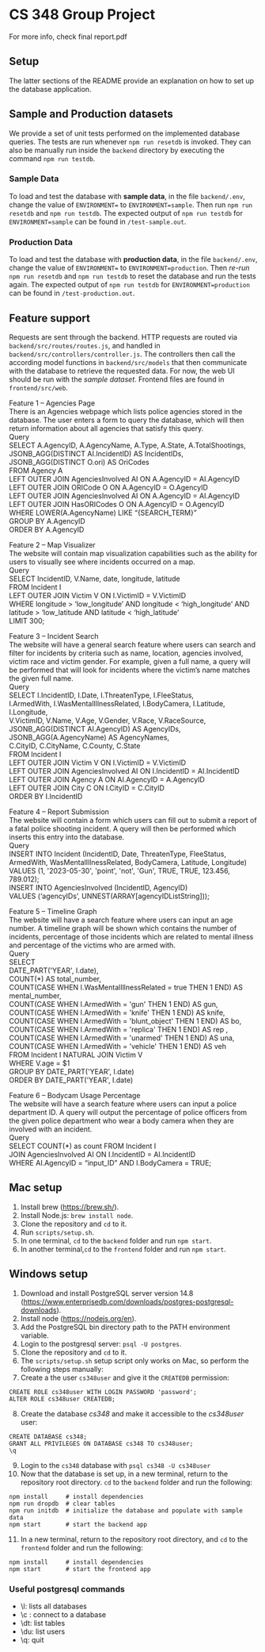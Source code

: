# CS 348 Group Project
For more info, check final report.pdf
## Setup
The latter sections of the README provide an explanation on how to set up the database application.
## Sample and Production datasets
We provide a set of unit tests performed on the implemented database queries. The tests are run whenever `npm run resetdb` is invoked. They can also be manually run inside the `backend` directory by executing the command `npm run testdb`.
### Sample Data
To load and test the database with **sample data**, in the file `backend/.env`, change the value of `ENVIRONMENT=` to `ENVIRONMENT=sample`. Then run `npm run resetdb` and `npm run testdb`. The expected output of `npm run testdb` for `ENVIRONMENT=sample` can be found in `/test-sample.out`.
### Production Data
To load and test the database with **production data**, in the file `backend/.env`, change the value of `ENVIRONMENT=` to `ENVIRONMENT=production`. Then *re-run* `npm run resetdb` and `npm run testdb` to reset the database and run the tests again. The expected output of `npm run testdb` for `ENVIRONMENT=production` can be found in `/test-production.out`.

## Feature support
Requests are sent through the backend. HTTP requests are routed via `backend/src/routes/routes.js`, and handled in `backend/src/controllers/controller.js`. The controllers then call the according model functions in `backend/src/models` that then communicate with the database to retrieve the requested data.
For now, the web UI should be run with the *sample dataset*. Frontend files are found in `frontend/src/web`.

Feature 1 – Agencies Page  <br>
There is an Agencies webpage which lists police agencies stored in the database. The user enters a form to query the database, which will then return information about all agencies that satisfy this query. <br>
Query <br>
SELECT A.AgencyID, A.AgencyName, A.Type, A.State, A.TotalShootings,<br> 
	JSONB_AGG(DISTINCT AI.IncidentID) AS IncidentIDs, JSONB_AGG(DISTINCT O.ori) 	 AS OriCodes <br>
FROM Agency A <br>
LEFT OUTER JOIN AgenciesInvolved AI ON A.AgencyID = AI.AgencyID <br>
LEFT OUTER JOIN ORICode O ON A.AgencyID = O.AgencyID <br>
LEFT OUTER JOIN AgenciesInvolved AI ON A.AgencyID = AI.AgencyID <br>
LEFT OUTER JOIN HasORICodes O ON A.AgencyID = O.AgencyID <br>
WHERE LOWER(A.AgencyName) LIKE “{SEARCH_TERM}” <br>
GROUP BY A.AgencyID <br>
ORDER BY A.AgencyID <br>

 
Feature 2 – Map Visualizer  
The website will contain map visualization capabilities such as the ability for users to visually see where incidents occurred on a map. <br>
Query <br>
SELECT IncidentID, V.Name, date, longitude, latitude <br>
FROM Incident I <br>
LEFT OUTER JOIN Victim V ON I.VictimID = V.VictimID <br>
WHERE longitude > ‘low_longitude’ AND longitude < ‘high_longitude’ AND <br>
          latitude > ‘low_latitude AND latitude < ‘high_latitude’ <br>
LIMIT 300; <br>
 
 
Feature 3 – Incident Search  <br>
The website will have a general search feature where users can search and filter for incidents by criteria such as name, location, agencies involved, victim race and victim gender. For example, given a full name, a query will be performed that will look for incidents where the victim’s name matches the given full name. <br>
Query <br>
SELECT I.IncidentID, I.Date, I.ThreatenType, I.FleeStatus, <br>
	I.ArmedWith, I.WasMentalIllnessRelated, I.BodyCamera, I.Latitude, <br>
	I.Longitude, <br>
	V.VictimID, V.Name, V.Age, V.Gender, V.Race, V.RaceSource, <br>
	JSONB_AGG(DISTINCT AI.AgencyID) AS AgencyIDs, <br>
	JSONB_AGG(A.AgencyName) AS AgencyNames, <br>
	C.CityID, C.CityName, C.County, C.State <br>
FROM Incident I <br>
LEFT OUTER JOIN Victim V ON I.VictimID = V.VictimID <br>
LEFT OUTER JOIN AgenciesInvolved AI ON I.IncidentID = AI.IncidentID <br>
LEFT OUTER JOIN Agency A ON AI.AgencyID = A.AgencyID <br>
LEFT OUTER JOIN City C ON I.CityID = C.CityID <br>
ORDER BY I.IncidentID <br>
 
 
Feature 4 – Report Submission  <br>
The website will contain a form which users can fill out to submit a report of a fatal police shooting incident. A query will then be performed which inserts this entry into the database. <br>
Query <br>
INSERT INTO Incident (IncidentID, Date, ThreatenType, FleeStatus, ArmedWith, 	WasMentalIllnessRelated, BodyCamera, Latitude, Longitude) <br>
VALUES (1, '2023-05-30', 'point', 'not', 'Gun', TRUE, TRUE, 123.456, 		789.012); <br>
INSERT INTO AgenciesInvolved (IncidentID, AgencyID) <br>
VALUES (‘agencyIDs’, UNNEST(ARRAY[agencyIDListString])); <br>
 
 
 
Feature 5 – Timeline Graph <br> 
The website will have a search feature where users can input an age number. A timeline graph will be shown which contains the number of incidents, percentage of those incidents which are related to mental illness and percentage of the victims who are armed with.  <br>
Query  <br>
SELECT  <br>
    DATE_PART('YEAR', I.date), <br>
    COUNT(*) AS total_number, <br>
    COUNT(CASE WHEN I.WasMentalIllnessRelated = true THEN 1 END) AS <br>
    mental_number, <br>
    COUNT(CASE WHEN I.ArmedWith = 'gun' THEN 1 END) AS gun, <br>
    COUNT(CASE WHEN I.ArmedWith = 'knife' THEN 1 END) AS knife, <br>
    COUNT(CASE WHEN I.ArmedWith = 'blunt_object' THEN 1 END) AS bo, <br>
    COUNT(CASE WHEN I.ArmedWith = 'replica' THEN 1 END) AS rep , <br>
    COUNT(CASE WHEN I.ArmedWith = 'unarmed' THEN 1 END) AS una,  <br>
    COUNT(CASE WHEN I.ArmedWith = 'vehicle' THEN 1 END) AS veh  <br>
    FROM Incident I NATURAL JOIN Victim V    <br>
    WHERE V.age = $1 <br>
    GROUP BY DATE_PART('YEAR', I.date) <br>
    ORDER BY DATE_PART('YEAR', I.date) <br>
  
 
 
Feature 6 – Bodycam Usage Percentage  <br>
The website will have a search feature where users can input a police department ID. A query will output the percentage of police officers from the given police department who wear a body camera when they are involved with an incident. <br>
Query <br>
SELECT COUNT(*) as count FROM Incident I <br>
JOIN AgenciesInvolved AI ON I.IncidentID = AI.IncidentID <br>
WHERE AI.AgencyID = “input_ID” AND I.BodyCamera = TRUE; <br>



## Mac setup
1. Install brew (https://brew.sh/).
2. Install Node.js: `brew install node`.
3. Clone the repository and `cd` to it.
4. Run `scripts/setup.sh`.
5. In one terminal, `cd` to the `backend` folder and run `npm start`.
6. In another terminal,`cd` to the `frontend` folder and run `npm start`.
## Windows setup
1. Download and install PostgreSQL server version 14.8 (https://www.enterprisedb.com/downloads/postgres-postgresql-downloads).
2. Install node (https://nodejs.org/en).
3. Add the PostgreSQL bin directory path to the PATH environment variable.
4. Login to the postgresql server: `psql -U postgres`.
5. Clone the repository and `cd` to it.
6. The `scripts/setup.sh` setup script only works on Mac, so perform the following steps manually:
7. Create a the user `cs348user` and give it the `CREATEDB` permission:
```
CREATE ROLE cs348user WITH LOGIN PASSWORD 'password';
ALTER ROLE cs348user CREATEDB;
```
8. Create the database *cs348* and make it accessible to the *cs348user* user:
```
CREATE DATABASE cs348;
GRANT ALL PRIVILEGES ON DATABASE cs348 TO cs348user;
\q
```
9. Login to the `cs348` database with `psql cs348 -U cs348user`
10. Now that the database is set up, in a new terminal, return to the repository root directory. `cd` to the `backend` folder and run the following:
```
npm install     # install dependencies
npm run dropdb  # clear tables
npm run initdb  # initialize the database and populate with sample data
npm start       # start the backend app
```
11. In a new terminal, return to the repository root directory, and `cd` to the `frontend` folder and run the following:
```
npm install     # install dependencies
npm start       # start the frontend app
```

### Useful postgresql commands
* \l: lists all databases
* \c <database>: connect to a database
* \dt: list tables
* \du: list users
* \q: quit
